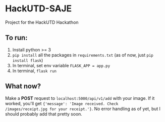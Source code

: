 # HackUTD-SAJE
Project for the HackUTD Hackathon


## To run: 
1. Install python >= 3
2. `pip install` all the packages in `requirements.txt` (as of now, just `pip install flask`)
3. In terminal, set env variable `FLASK_APP = app.py`
4. In terminal, `flask run`

## What now? 
Make a **POST** request to `localhost:5000/api/v1/add` with your image. If it worked, you'll get `{'message': 'Image received. Check /images/receipt.jpg for your receipt.'}`. No error handling as of yet, but I should probably add that pretty soon.